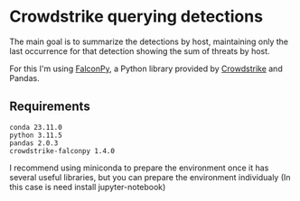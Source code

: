 # Crowdstrike querying detections

The main goal is to summarize the detections by host, maintaining only the last occurrence for that detection showing the sum of threats by host.

For this I'm using [FalconPy](https://github.com/CrowdStrike/falconpy), a Python library provided by [Crowdstrike](https://www.crowdstrike.com/) and Pandas.

## Requirements

`conda 23.11.0`<br/>
`python 3.11.5`<br/>
`pandas 2.0.3`<br/>
`crowdstrike-falconpy 1.4.0`<br/>

I recommend using miniconda to prepare the environment once it has several useful libraries, but you can prepare the environment individualy (In this case is need install jupyter-notebook)





